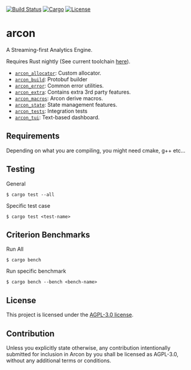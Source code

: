 [![Build Status](https://dev.azure.com/arcon-cda/arcon/_apis/build/status/cda-group.arcon?branchName=master)](https://dev.azure.com/arcon-cda/arcon/_build/latest?definitionId=1&branchName=master)
[![Cargo](https://img.shields.io/badge/crates.io-v0.1.3-orange)](https://crates.io/crates/arcon)
[![License](https://img.shields.io/badge/License-AGPL--3.0--only-blue)](https://github.com/cda-group/arcon)

# arcon

A Streaming-first Analytics Engine.

Requires Rust nightly (See current toolchain [here](rust-toolchain)).

* [`arcon_allocator`]: Custom allocator.
* [`arcon_build`]: Protobuf builder
* [`arcon_error`]: Common error utilities.
* [`arcon_extra`]: Contains extra 3rd party features.
* [`arcon_macros`]: Arcon derive macros.
* [`arcon_state`]: State management features.
* [`arcon_tests`]: Integration tests
* [`arcon_tui`]: Text-based dashboard.

[`arcon_allocator`]: arcon_allocator
[`arcon_build`]: arcon_build
[`arcon_error`]: arcon_error
[`arcon_extra`]: arcon_extra
[`arcon_macros`]: arcon_macros
[`arcon_state`]: arcon_state
[`arcon_tests`]: arcon_tests
[`arcon_tui`]: arcon_tui

## Requirements

Depending on what you are compiling, you might need cmake, g++ etc...

## Testing

General
```
$ cargo test --all
```

Specific test case
```
$ cargo test <test-name>
```

## Criterion Benchmarks

Run All
```
$ cargo bench
```

Run specific benchmark
```
$ cargo bench --bench <bench-name>
```

## License

This project is licensed under the [AGPL-3.0 license](LICENSE).

## Contribution

Unless you explicitly state otherwise, any contribution intentionally submitted for inclusion in Arcon by you shall be licensed as AGPL-3.0, without any additional terms or conditions.
